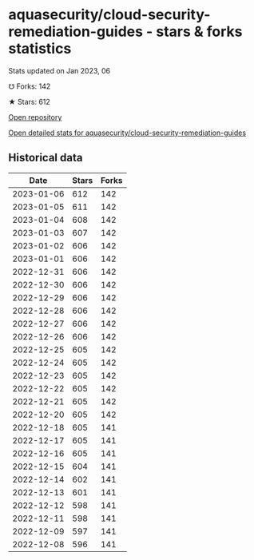# aquasecurity/cloud-security-remediation-guides - stars & forks statistics

Stats updated on Jan 2023, 06

☋ Forks: 142

★ Stars: 612

[Open repository](https://github.com/aquasecurity/cloud-security-remediation-guides)

[Open detailed stats for aquasecurity/cloud-security-remediation-guides](https://reviewgithub.com/rep/aquasecurity/cloud-security-remediation-guides)

## Historical data
| Date | Stars | Forks |
|------|-------|-------|
| 2023-01-06 | 612 | 142 | 
| 2023-01-05 | 611 | 142 | 
| 2023-01-04 | 608 | 142 | 
| 2023-01-03 | 607 | 142 | 
| 2023-01-02 | 606 | 142 | 
| 2023-01-01 | 606 | 142 | 
| 2022-12-31 | 606 | 142 | 
| 2022-12-30 | 606 | 142 | 
| 2022-12-29 | 606 | 142 | 
| 2022-12-28 | 606 | 142 | 
| 2022-12-27 | 606 | 142 | 
| 2022-12-26 | 606 | 142 | 
| 2022-12-25 | 605 | 142 | 
| 2022-12-24 | 605 | 142 | 
| 2022-12-23 | 605 | 142 | 
| 2022-12-22 | 605 | 142 | 
| 2022-12-21 | 605 | 142 | 
| 2022-12-20 | 605 | 142 | 
| 2022-12-18 | 605 | 141 | 
| 2022-12-17 | 605 | 141 | 
| 2022-12-16 | 605 | 141 | 
| 2022-12-15 | 604 | 141 | 
| 2022-12-14 | 602 | 141 | 
| 2022-12-13 | 601 | 141 | 
| 2022-12-12 | 598 | 141 | 
| 2022-12-11 | 598 | 141 | 
| 2022-12-09 | 597 | 141 | 
| 2022-12-08 | 596 | 141 | 

